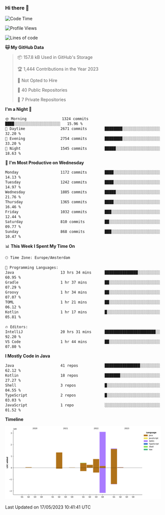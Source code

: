 ### Hi there 👋


<!--START_SECTION:waka-->
![Code Time](http://img.shields.io/badge/Code%20Time-3%2C214%20hrs%2052%20mins-blue)

![Profile Views](http://img.shields.io/badge/Profile%20Views-3-blue)

![Lines of code](https://img.shields.io/badge/From%20Hello%20World%20I%27ve%20Written-7.6%20million%20lines%20of%20code-blue)

**🐱 My GitHub Data** 

> 📦 157.8 kB Used in GitHub's Storage 
 > 
> 🏆 1,444 Contributions in the Year 2023
 > 
> 🚫 Not Opted to Hire
 > 
> 📜 40 Public Repositories 
 > 
> 🔑 7 Private Repositories 
 > 
**I'm a Night 🦉** 

```text
🌞 Morning                1324 commits        ████░░░░░░░░░░░░░░░░░░░░░   15.96 % 
🌆 Daytime                2671 commits        ████████░░░░░░░░░░░░░░░░░   32.20 % 
🌃 Evening                2754 commits        ████████░░░░░░░░░░░░░░░░░   33.20 % 
🌙 Night                  1545 commits        █████░░░░░░░░░░░░░░░░░░░░   18.63 % 
```
📅 **I'm Most Productive on Wednesday** 

```text
Monday                   1172 commits        ████░░░░░░░░░░░░░░░░░░░░░   14.13 % 
Tuesday                  1242 commits        ████░░░░░░░░░░░░░░░░░░░░░   14.97 % 
Wednesday                1805 commits        █████░░░░░░░░░░░░░░░░░░░░   21.76 % 
Thursday                 1365 commits        ████░░░░░░░░░░░░░░░░░░░░░   16.46 % 
Friday                   1032 commits        ███░░░░░░░░░░░░░░░░░░░░░░   12.44 % 
Saturday                 810 commits         ██░░░░░░░░░░░░░░░░░░░░░░░   09.77 % 
Sunday                   868 commits         ███░░░░░░░░░░░░░░░░░░░░░░   10.47 % 
```


📊 **This Week I Spent My Time On** 

```text
🕑︎ Time Zone: Europe/Amsterdam

💬 Programming Languages: 
Java                     13 hrs 34 mins      ███████████████░░░░░░░░░░   60.95 % 
Gradle                   1 hr 37 mins        ██░░░░░░░░░░░░░░░░░░░░░░░   07.29 % 
Groovy                   1 hr 34 mins        ██░░░░░░░░░░░░░░░░░░░░░░░   07.07 % 
TOML                     1 hr 21 mins        ██░░░░░░░░░░░░░░░░░░░░░░░   06.12 % 
Kotlin                   1 hr 17 mins        █░░░░░░░░░░░░░░░░░░░░░░░░   05.81 % 

🔥 Editors: 
IntelliJ                 20 hrs 31 mins      ███████████████████████░░   92.20 % 
VS Code                  1 hr 44 mins        ██░░░░░░░░░░░░░░░░░░░░░░░   07.80 % 
```

**I Mostly Code in Java** 

```text
Java                     41 repos            ████████████████░░░░░░░░░   62.12 % 
Kotlin                   18 repos            ███████░░░░░░░░░░░░░░░░░░   27.27 % 
Shell                    3 repos             █░░░░░░░░░░░░░░░░░░░░░░░░   04.55 % 
TypeScript               2 repos             █░░░░░░░░░░░░░░░░░░░░░░░░   03.03 % 
JavaScript               1 repo              ░░░░░░░░░░░░░░░░░░░░░░░░░   01.52 % 
```



**Timeline**

![Lines of Code chart](https://raw.githubusercontent.com/powercasgamer/powercasgamer/master/assets/bar_graph.png)


 Last Updated on 17/05/2023 10:41:41 UTC
<!--END_SECTION:waka-->
